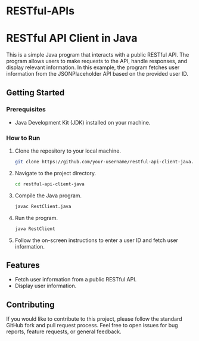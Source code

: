 # RESTful-APIs
# RESTful API Client in Java

This is a simple Java program that interacts with a public RESTful API. The program allows users to make requests to the API, handle responses, and display relevant information. In this example, the program fetches user information from the JSONPlaceholder API based on the provided user ID.

## Getting Started

### Prerequisites

- Java Development Kit (JDK) installed on your machine.

### How to Run

1. Clone the repository to your local machine.

    ```bash
    git clone https://github.com/your-username/restful-api-client-java.git
    ```

2. Navigate to the project directory.

    ```bash
    cd restful-api-client-java
    ```

3. Compile the Java program.

    ```bash
    javac RestClient.java
    ```

4. Run the program.

    ```bash
    java RestClient
    ```

5. Follow the on-screen instructions to enter a user ID and fetch user information.

## Features

- Fetch user information from a public RESTful API.
- Display user information.

## Contributing

If you would like to contribute to this project, please follow the standard GitHub fork and pull request process. Feel free to open issues for bug reports, feature requests, or general feedback.


